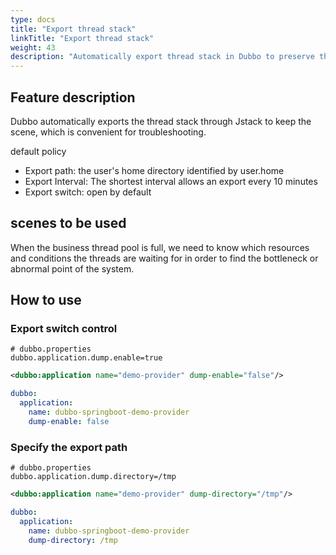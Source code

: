 ```yaml
---
type: docs
title: "Export thread stack"
linkTitle: "Export thread stack"
weight: 43
description: "Automatically export thread stack in Dubbo to preserve the field"
---
```

## Feature description
Dubbo automatically exports the thread stack through Jstack to keep the scene, which is convenient for troubleshooting.

default policy

* Export path: the user's home directory identified by user.home
* Export Interval: The shortest interval allows an export every 10 minutes
* Export switch: open by default

## scenes to be used
When the business thread pool is full, we need to know which resources and conditions the threads are waiting for in order to find the bottleneck or abnormal point of the system.

## How to use
### Export switch control
```properties
# dubbo.properties
dubbo.application.dump.enable=true
```
```xml
<dubbo:application name="demo-provider" dump-enable="false"/>
```

```yaml
dubbo:
  application:
    name: dubbo-springboot-demo-provider
    dump-enable: false
```



### Specify the export path

```properties
# dubbo.properties
dubbo.application.dump.directory=/tmp
```

```xml
<dubbo:application name="demo-provider" dump-directory="/tmp"/>
```

```yaml
dubbo:
  application:
    name: dubbo-springboot-demo-provider
    dump-directory: /tmp
```